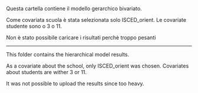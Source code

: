 Questa cartella contiene il modello gerarchico bivariato.

Come covariata scuola è stata selezionata solo ISCED_orient. Le covariate studente sono o 3 o 11.

Non è stato possibile caricare i risultati perchè troppo pesanti

------------------------------------------------------------------------

This folder contains the hierarchical model results.

As a covariate about the school, only ISCED_orient was chosen.
Covariates about students are wither 3 or 11.

It was not possible to upload the results since too heavy.
